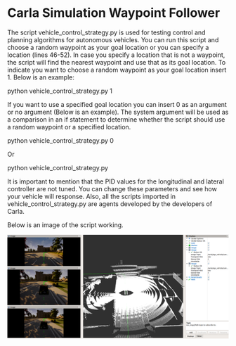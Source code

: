 # Carla Simulation Waypoint Follower

The script vehicle_control_strategy.py is used for testing control and planning algorithms for autonomous vehicles. You can run this script and choose a random waypoint as your goal location or you can specify a location (lines 46-52). In case you specify a location that is not a waypoint, the script will find the nearest waypoint and use that as its goal location. To indicate you want to choose a random waypoint as your goal location insert 1. Below
is an example:

python vehicle_control_strategy.py 1

If you want to use a specified goal location you can insert 0 as an argument or no argument (Below is an example). The system argument will be used as a comparison in an if statement to determine whether the script should use a random waypoint or a specified location.

python vehicle_control_strategy.py 0

Or

python vehicle_control_strategy.py

It is important to mention that the PID values for the longitudinal and lateral controller are not tuned. You can change these parameters and see how your vehicle will response. Also, all the scripts imported in vehicle_control_strategy.py are agents developed by the developers of Carla.

Below is an image of the script working.

![alt text](https://github.com/Johan579/Carla_simulation_waypoint_follower/blob/master/Carla_Images/carla_waypoint_follower.png)
